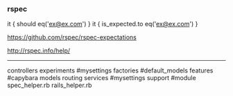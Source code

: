 ### rspec

it { should         eq('ex@ex.com') }
it { is_expected.to eq('ex@ex.com') }

https://github.com/rspec/rspec-expectations

http://rspec.info/help/

---
controllers
experiments #mysettings
factories #default_models
features #capybara
models 
routing 
services #mysettings
support #module
spec_helper.rb
rails_helper.rb

